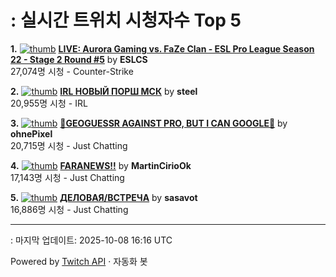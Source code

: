 # : 실시간 트위치 시청자수 Top 5

**1.** [![thumb](https://static-cdn.jtvnw.net/previews-ttv/live_user_eslcs-320x180.jpg)](https://twitch.tv/ESLCS)
**[LIVE: Aurora Gaming vs. FaZe Clan - ESL Pro League Season 22 - Stage 2 Round #5](https://twitch.tv/ESLCS)** by **ESLCS**<br>27,074명 시청  - Counter-Strike

**2.** [![thumb](https://static-cdn.jtvnw.net/previews-ttv/live_user_steel-320x180.jpg)](https://twitch.tv/steel)
**[IRL НОВЫЙ ПОРШ МСК](https://twitch.tv/steel)** by **steel**<br>20,955명 시청  - IRL

**3.** [![thumb](https://static-cdn.jtvnw.net/previews-ttv/live_user_ohnepixel-320x180.jpg)](https://twitch.tv/ohnePixel)
**[🔴GEOGUESSR AGAINST PRO, BUT I CAN GOOGLE🔴](https://twitch.tv/ohnePixel)** by **ohnePixel**<br>20,715명 시청  - Just Chatting

**4.** [![thumb](https://static-cdn.jtvnw.net/previews-ttv/live_user_martinciriook-320x180.jpg)](https://twitch.tv/MartinCirioOk)
**[FARANEWS!!](https://twitch.tv/MartinCirioOk)** by **MartinCirioOk**<br>17,143명 시청  - Just Chatting

**5.** [![thumb](https://static-cdn.jtvnw.net/previews-ttv/live_user_sasavot-320x180.jpg)](https://twitch.tv/sasavot)
**[ДЕЛОВАЯ/ВСТРЕЧА](https://twitch.tv/sasavot)** by **sasavot**<br>16,886명 시청  - Just Chatting


---
: 마지막 업데이트: 2025-10-08 16:16 UTC

Powered by [Twitch API](https://dev.twitch.tv/docs/api/reference) · 자동화 봇